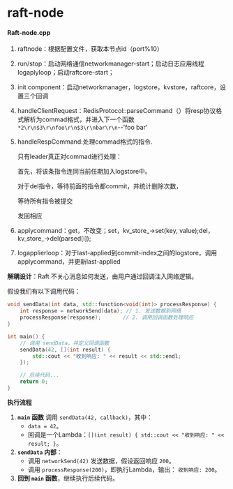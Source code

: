 # raft-node

#### Raft-node.cpp

1. raftnode：根据配置文件，获取本节点id（port%10）

2. run/stop：启动网络通信networkmanager-start；启动日志应用线程logaplyloop；启动raftcore-start；

3. init component：启动networkmanager，logstore，kvstore，raftcore，设置三个回调

4. handleClientRequest：RedisProtocol::parseCommand（）将resp协议格式解析为commad格式，并进入下一个函数 `*2\r\n$3\r\nfoo\r\n$3\r\nbar\r\n`--'foo bar'

5. handleRespCommand:处理commad格式的指令.

   只有leader真正对commad进行处理：

   首先，将该条指令连同当前任期加入logstore中。

   对于del指令，等待前面的指令都commit，并统计删除次数，

   等待所有指令被提交

   发回相应

6. applycommand：get，不改变；set，kv_store_->set(key, value);del，kv_store_->del(parsed[i]);

7. logapplierloop：对于last-applied到commit-index之间的logstore，调用applycommand，并更新last-applied

**解耦设计**：Raft 不关心消息如何发送，由用户通过回调注入网络逻辑。

假设我们有以下调用代码：

```cpp
void sendData(int data, std::function<void(int)> processResponse) {
    int response = networkSend(data); // 1. 发送数据到网络
    processResponse(response);       // 2. 调用回调函数处理响应
}
```



```cpp
int main() {
    // 调用 sendData，并定义回调函数
    sendData(42, [](int result) {
        std::cout << "收到响应: " << result << std::endl;
    });

    // 后续代码...
    return 0;
}
```

**执行流程**

1. **`main` 函数** 调用 `sendData(42, callback)`，其中：
   - `data = 42`。
   - 回调是一个Lambda：`[](int result) { std::cout << "收到响应: " << result; }`。
2. **`sendData` 内部**：
   - 调用 `networkSend(42)` 发送数据，假设返回响应 `200`。
   - 调用 `processResponse(200)`，即执行Lambda，输出：
     `收到响应: 200`。
3. **回到 `main` 函数**，继续执行后续代码。


